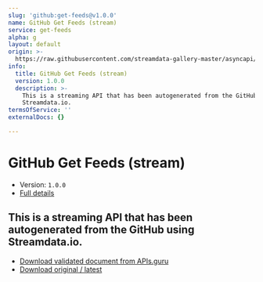 ```yaml
---
slug: 'github:get-feeds@v1.0.0'
name: GitHub Get Feeds (stream)
service: get-feeds
alpha: g
layout: default
origin: >-
  https://raw.githubusercontent.com/streamdata-gallery-master/asyncapi/master/_listings/github/github-get-feeds-stream-async.md
info:
  title: GitHub Get Feeds (stream)
  version: 1.0.0
  description: >-
    This is a streaming API that has been autogenerated from the GitHub using
    Streamdata.io.
termsOfService: ''
externalDocs: {}

---
```

# GitHub Get Feeds (stream)

* Version: `1.0.0`
* [Full details](../html/github:get-feeds@v1.0.0.html)



## This is a streaming API that has been autogenerated from the GitHub using Streamdata.io.



* [Download validated document from APIs.guru](https://raw.githubusercontent.com/APIs-guru/asyncapi-directory/master/docs/APIs/github%3Aget-feeds%40v1.0.0.yaml)
* [Download original / latest](https://raw.githubusercontent.com/streamdata-gallery-master/asyncapi/master/_listings/github/github-get-feeds-stream-async.md)

<script type="application/ld+json">
{
  "@context": "http://schema.org/",
  "@type": "WebAPI",
  "description": "This is a streaming API that has been autogenerated from the GitHub using Streamdata.io.",
  "documentation": "",

  "name": "GitHub Get Feeds (stream)"
}
</script>
